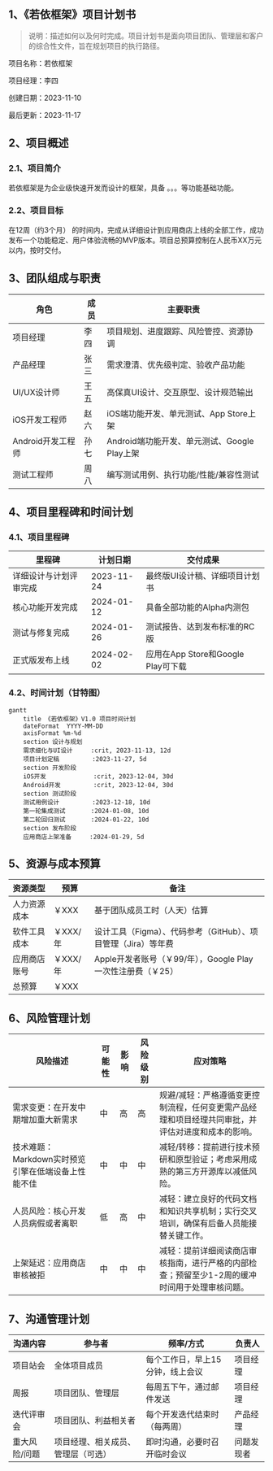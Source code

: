 ## 1、《若依框架》项目计划书

>说明：描述如何以及何时完成。项目计划书是面向项目团队、管理层和客户的综合性文件，旨在规划项目的执行路径。

项目名称：若依框架

项目经理：李四

创建日期：2023-11-10

最后更新：2023-11-17

## 2、项目概述

### 2.1、项目简介

若依框架是为企业级快速开发而设计的框架，具备 。。。等功能基础功能。

### 2.2、项目目标

在12周（约3个月） 的时间内，完成从详细设计到应用商店上线的全部工作，成功发布一个功能稳定、用户体验流畅的MVP版本。项目总预算控制在人民币XX万元以内，按时交付。

## 3、团队组成与职责

| 角色              | 成员 | 主要职责                                     |
| ----------------- | ---- | -------------------------------------------- |
| 项目经理          | 李四 | 项目规划、进度跟踪、风险管控、资源协调       |
| 产品经理          | 张三 | 需求澄清、优先级判定、验收产品功能           |
| UI/UX设计师       | 王五 | 高保真UI设计、交互原型、设计规范输出         |
| iOS开发工程师     | 赵六 | iOS端功能开发、单元测试、App Store上架       |
| Android开发工程师 | 孙七 | Android端功能开发、单元测试、Google Play上架 |
| 测试工程师        | 周八 | 编写测试用例、执行功能/性能/兼容性测试       |

## 4、项目里程碑和时间计划

### 4.1、项目里程碑

| 里程碑                 | 计划日期   | 交付成果                           |
| ---------------------- | ---------- | ---------------------------------- |
| 详细设计与计划评审完成 | 2023-11-24 | 最终版UI设计稿、详细项目计划书     |
| 核心功能开发完成       | 2024-01-12 | 具备全部功能的Alpha内测包          |
| 测试与修复完成         | 2024-01-26 | 测试报告、达到发布标准的RC版       |
| 正式版发布上线         | 2024-02-02 | 应用在App Store和Google Play可下载 |

### 4.2、时间计划（甘特图）

```mermaid
gantt
    title 《若依框架》V1.0 项目时间计划
    dateFormat  YYYY-MM-DD
    axisFormat %m-%d
    section 设计与规划
    需求细化与UI设计     :crit, 2023-11-13, 12d
    项目计划定稿         :2023-11-27, 5d
    section 开发阶段
    iOS开发             :crit, 2023-12-04, 30d
    Android开发         :crit, 2023-12-04, 30d
    section 测试阶段
    测试用例设计         :2023-12-18, 10d
    第一轮集成测试       :2024-01-08, 10d
    第二轮回归测试       :2024-01-22, 10d
    section 发布阶段
    应用商店上架准备     :2024-01-29, 5d
```

## 5、资源与成本预算

| 资源类型     | 预算     | 备注                                                         |
| ------------ | -------- | ------------------------------------------------------------ |
| 人力资源成本 | ￥XXX    | 基于团队成员工时（人天）估算                                 |
| 软件工具成本 | ￥XXX/年 | 设计工具（Figma）、代码参考（GitHub）、项目管理（Jira）等年费 |
| 应用商店账号 | ￥XXX/年 | Apple开发者账号（￥99/年），Google Play一次性注册费（￥25）  |
| 总预算       | ￥XXX    |                                                              |

## 6、风险管理计划

| 风险描述                                           | 可能性 | 影响 | 风险级别 | 应对策略                                                     |
| -------------------------------------------------- | ------ | ---- | -------- | ------------------------------------------------------------ |
| 需求变更：在开发中期增加重大新需求                 | 中     | 高   | 高       | 规避/减轻：严格遵循变更控制流程，任何变更需产品经理和项目经理共同审批，并评估对进度和成本的影响。 |
| 技术难题：Markdown实时预览引擎在低端设备上性能不佳 | 中     | 中   | 中       | 减轻/转移：提前进行技术预研和原型验证；考虑采用成熟的第三方开源库以减低风险。 |
| 人员风险：核心开发人员病假或者离职                 | 低     | 高   | 中       | 减轻：建立良好的代码文档和知识共享机制；实行交叉培训，确保有后备人员能接替关键工作。 |
| 上架延迟：应用商店审核被拒                         | 中     | 中   | 中       | 减轻：提前详细阅读商店审核指南，进行严格的内部检查；预留至少1-2周的缓冲时间用于处理审核问题。 |

## 7、沟通管理计划

| 沟通内容      | 参与者                             | 频率/方式                        | 负责人     |
| ------------- | ---------------------------------- | -------------------------------- | ---------- |
| 项目站会      | 全体项目成员                       | 每个工作日，早上15分钟，线上会议 | 项目经理   |
| 周报          | 项目团队、管理层                   | 每周五下午，通过邮件发送         | 项目经理   |
| 迭代评审会    | 项目团队、利益相关者               | 每个开发迭代结束时（每两周）     | 产品经理   |
| 重大风险/问题 | 项目经理、相关成员、管理层（可选） | 即时沟通，必要时召开临时会议     | 问题发现者 |

